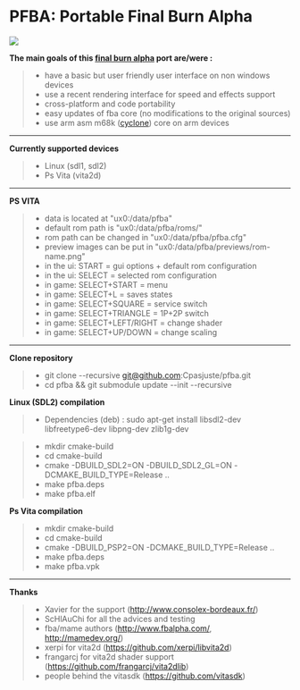 PFBA: Portable Final Burn Alpha
===========================

![](http://files.mydedibox.fr/files/Dev/psp2/pfba/screen1-mini.jpg)


**The main goals of this [final burn alpha](http://www.fbalpha.com/) port are/were :**

>- have a basic but user friendly user interface on non windows devices
>- use a recent rendering interface for speed and effects support
>- cross-platform and code portability
>- easy updates of fba core (no modifications to the original sources)
>- use arm asm m68k ([cyclone](https://github.com/notaz/cyclone68000)) core on arm devices

-----

**Currently supported devices**

>- Linux (sdl1, sdl2)
>- Ps Vita (vita2d)

-----

**PS VITA**

>- data is located at "ux0:/data/pfba"
>- default rom path is "ux0:/data/pfba/roms/"
>- rom path can be changed in "ux0:/data/pfba/pfba.cfg"
>- preview images can be put in "ux0:/data/pfba/previews/rom-name.png"
>- in the ui: START = gui options + default rom configuration
>- in the ui: SELECT = selected rom configuration
>- in game: SELECT+START = menu
>- in game: SELECT+L = saves states
>- in game: SELECT+SQUARE = service switch
>- in game: SELECT+TRIANGLE = 1P+2P switch
>- in game: SELECT+LEFT/RIGHT = change shader
>- in game: SELECT+UP/DOWN = change scaling

-----

**Clone repository**

>- git clone --recursive git@github.com:Cpasjuste/pfba.git
>- cd pfba && git submodule update --init --recursive

**Linux (SDL2) compilation**

>- Dependencies (deb) : sudo apt-get install libsdl2-dev libfreetype6-dev libpng-dev zlib1g-dev

>- mkdir cmake-build
>- cd cmake-build
>- cmake -DBUILD_SDL2=ON -DBUILD_SDL2_GL=ON -DCMAKE_BUILD_TYPE=Release ..
>- make pfba.deps
>- make pfba.elf

**Ps Vita compilation**

>- mkdir cmake-build
>- cd cmake-build
>- cmake -DBUILD_PSP2=ON -DCMAKE_BUILD_TYPE=Release ..
>- make pfba.deps
>- make pfba.vpk

-----

**Thanks**

>- Xavier for the support (http://www.consolex-bordeaux.fr/)
>- ScHlAuChi for all the advices and testing
>- fba/mame authors (http://www.fbalpha.com/, http://mamedev.org/)
>- xerpi for vita2d (https://github.com/xerpi/libvita2d)
>- frangarcj for vita2d shader support (https://github.com/frangarcj/vita2dlib)
>- people behind the vitasdk (https://github.com/vitasdk)
